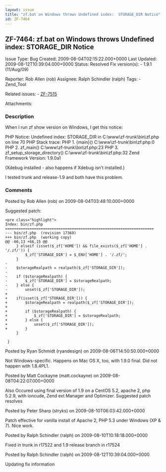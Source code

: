 ```yaml
---
layout: issue
title: "zf.bat on Windows throws Undefined index:  STORAGE_DIR Notice"
id: ZF-7464
---
```


ZF-7464: zf.bat on Windows throws Undefined index: STORAGE\_DIR Notice
----------------------------------------------------------------------

 Issue Type: Bug Created: 2009-08-04T02:15:22.000+0000 Last Updated: 2009-08-12T10:39:04.000+0000 Status: Resolved Fix version(s): - 1.9.1 (11/Aug/09)
 
 Reporter:  Rob Allen (rob)  Assignee:  Ralph Schindler (ralph)  Tags: - Zend\_Tool
 
 Related issues: - [ZF-7515](/issues/browse/ZF-7515)
 
 Attachments: 
### Description

When I run zf show version on Windows, I get this notice:

PHP Notice: Undefined index: STORAGE\_DIR in C:\\www\\zf-trunk\\bin\\zf.php on line 70 PHP Stack trace: PHP 1. {main}() C:\\www\\zf-trunk\\bin\\zf.php:0 PHP 2. zf\_main() C:\\www\\zf-trunk\\bin\\zf.php:23 PHP 3. zf\_setup\_storage\_directory() C:\\www\\zf-trunk\\bin\\zf.php:32 Zend Framework Version: 1.9.0a1

(Xdebug installed - also happens if Xdebug isn't installed.)

I tested trunk and release-1.9 and both have this problem.

 

 

### Comments

Posted by Rob Allen (rob) on 2009-08-04T03:48:10.000+0000

Suggested patch:

 
    <pre class="highlight">
    Index: bin/zf.php
    ===================================================================
    --- bin/zf.php  (revision 17369)
    +++ bin/zf.php  (working copy)
    @@ -66,13 +66,15 @@
         } elseif (isset($_zf['HOME']) && file_exists($_zf['HOME'] . '/.zf/')) {
             $_zf['STORAGE_DIR'] = $_ENV['HOME'] . '/.zf/';
         }
    -    
    -    $storageRealpath = realpath($_zf['STORAGE_DIR']);
    -    
    -    if ($storageRealpath) {
    -        $_zf['STORAGE_DIR'] = $storageRealpath;
    -    } else {
    -        unset($_zf['STORAGE_DIR']);
    +
    +    if(isset($_zf['STORAGE_DIR'])) {
    +        $storageRealpath = realpath($_zf['STORAGE_DIR']);
    +
    +        if ($storageRealpath) {
    +            $_zf['STORAGE_DIR'] = $storageRealpath;
    +        } else {
    +            unset($_zf['STORAGE_DIR']);
    +        }
         }
         
     }


 

 

Posted by Ryan Schmidt (ryandesign) on 2009-08-06T14:50:50.000+0000

Not Windows-specific. Happens on Mac OS X, too, with 1.9.0 final. Did not happen with 1.8.4PL1.

 

 

Posted by Matt Cockayne (matt.cockayne) on 2009-08-08T04:22:07.000+0000

Also Occured using final version of 1.9 on a CentOS 5.2, apache 2, php 5.2.9, with ioncude, Zend ext Manager and Optimizer. Suggested patch resolves

 

 

Posted by Peter Sharp (stryks) on 2009-08-10T06:03:42.000+0000

Patch effective for vanilla install of Apache 2, PHP 5.3 under Windows (XP & 7). Nice work.

 

 

Posted by Ralph Schindler (ralph) on 2009-08-10T10:18:18.000+0000

Fixed in trunk in r17522 and 1.9 release branch in r17524

 

 

Posted by Ralph Schindler (ralph) on 2009-08-12T10:39:04.000+0000

Updating fix information

 

 